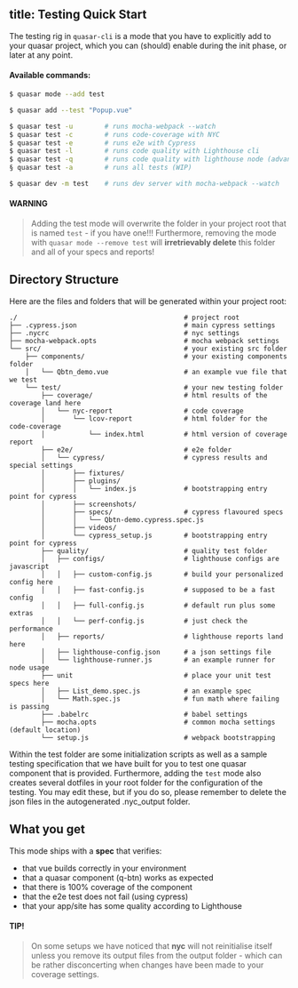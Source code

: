 title: Testing Quick Start
---

The testing rig in `quasar-cli` is a mode that you have to explicitly add to your quasar project, which you can (should) enable during the init phase, or later at any point.

#### Available commands:
```bash 
$ quasar mode --add test

$ quasar add --test "Popup.vue"

$ quasar test -u        # runs mocha-webpack --watch 
$ quasar test -c        # runs code-coverage with NYC
$ quasar test -e        # runs e2e with Cypress
$ quasar test -l        # runs code quality with Lighthouse cli
$ quasar test -q        # runs code quality with lighthouse node (advanced)
§ quasar test -a        # runs all tests (WIP)

$ quasar dev -m test    # runs dev server with mocha-webpack --watch
``` 

#### WARNING

> Adding the test mode will overwrite the folder in your project root that is named `test` - if you have one!!! Furthermore, removing the mode with `quasar mode --remove test` will **irretrievably delete** this folder and all of your specs and reports!

## Directory Structure

Here are the files and folders that will be generated within your project root:

```
./                                          # project root
├── .cypress.json                           # main cypress settings
├── .nycrc                                  # nyc settings
├── mocha-webpack.opts                      # mocha webpack settings
└── src/                                    # your existing src folder
    ├── components/                         # your existing components folder
    │   └── Qbtn_demo.vue                   # an example vue file that we test
    └── test/                               # your new testing folder
        ├── coverage/                       # html results of the coverage land here
        │   └── nyc-report                  # code coverage
        │       └── lcov-report             # html folder for the code-coverage 
        │           └── index.html          # html version of coverage report
        ├── e2e/                            # e2e folder
        │   └── cypress/                    # cypress results and special settings
        │       ├── fixtures/            
        │       ├── plugins/           
        │       │   └── index.js            # bootstrapping entry point for cypress   
        │       ├── screenshots/            
        │       ├── specs/                  # cypress flavoured specs   
        │       │   └── Qbtn-demo.cypress.spec.js         
        │       ├── videos/            
        │       └── cypress_setup.js        # bootstrapping entry point for cypress        
        ├── quality/                        # quality test folder
        │   ├── configs/                    # lighthouse configs are javascript
        │   │   ├── custom-config.js        # build your personalized config here
        │   │   ├── fast-config.js          # supposed to be a fast config
        │   │   ├── full-config.js          # default run plus some extras
        │   │   └── perf-config.js          # just check the performance
        │   ├── reports/                    # lighthouse reports land here
        │   ├── lighthouse-config.json      # a json settings file
        │   └── lighthouse-runner.js        # an example runner for node usage
        ├── unit                            # place your unit test specs here
        │   ├── List_demo.spec.js           # an example spec
        │   └── Math.spec.js                # fun math where failing is passing
        ├── .babelrc                        # babel settings
        ├── mocha.opts                      # common mocha settings (default location)
        └── setup.js                        # webpack bootstrapping
```

Within the test folder are some initialization scripts as well as a sample testing specification that we have built for you to test one quasar component that is provided. Furthermore, adding the `test` mode also creates several dotfiles in your root folder for the configuration of the testing. You may edit these, but if you do so, please remember to delete the json files in the autogenerated .nyc_output folder.

## What you get

This mode ships with a **spec** that verifies:
- that vue builds correctly in your environment
- that a quasar component (q-btn) works as expected
- that there is 100% coverage of the component
- that the e2e test does not fail (using cypress)
- that your app/site has some quality according to Lighthouse

#### TIP!
> On some setups we have noticed that **nyc** will not reinitialise itself unless you remove its output files from the output folder - which can be rather disconcerting when changes have been made to your coverage settings.
